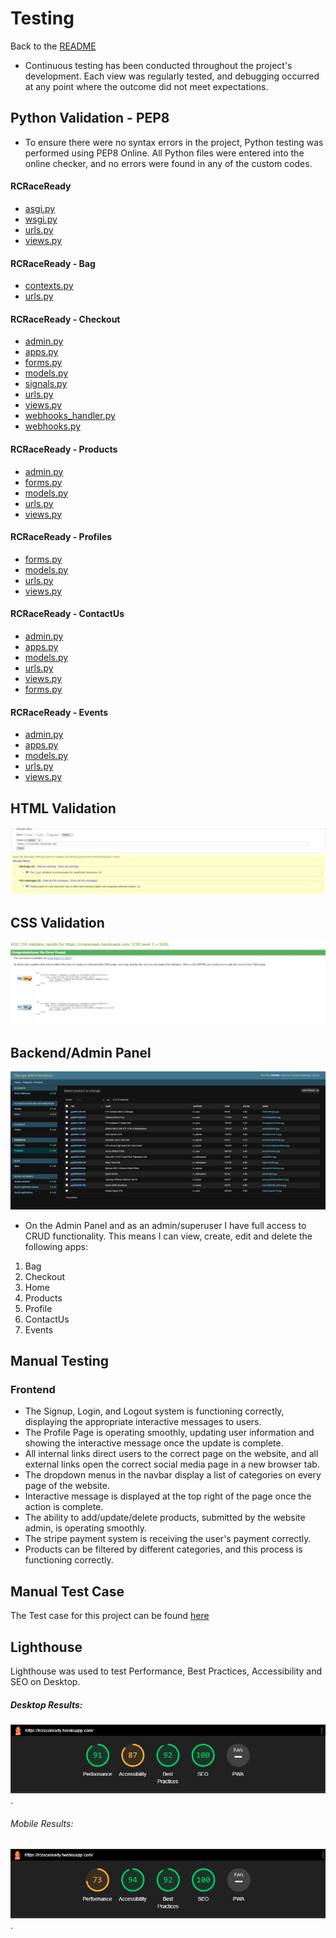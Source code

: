 # Testing
Back to the [README](README.md)

* Continuous testing has been conducted throughout the project's development. Each view was regularly tested, and debugging occurred at any point where the outcome did not meet expectations.

## Python Validation - PEP8
* To ensure there were no syntax errors in the project, Python testing was performed using PEP8 Online. All Python files were entered into the online checker, and no errors were found in any of the custom codes.

#### RCRaceReady 
* [asgi.py](assets/readme/testing/pythonValidation/asgiRCRaceReady.png)
* [wsgi.py](assets/readme/testing/pythonValidation/wsgiRCRaceReady.png)
* [urls.py](assets/readme/testing/pythonValidation/urlsRCRaceReady.png)
* [views.py](assets/readme/testing/pythonValidation/viewsRCRaceReady.png)

#### RCRaceReady - Bag
* [contexts.py](assets/readme/testing/pythonValidation/contextsBag.png)
* [urls.py](assets/readme/testing/pythonValidation/urlsBag.png)

#### RCRaceReady - Checkout
* [admin.py](assets/readme/testing/pythonValidation/adminCheckout.png)
* [apps.py](assets/readme/testing/pythonValidation/appsCheckout.png)
* [forms.py](assets/readme/testing/pythonValidation/formsCheckout.png)
* [models.py](assets/readme/testing/pythonValidation/modelsCheckout.png)
* [signals.py](assets/readme/testing/pythonValidation/signalsCheckout.png)
* [urls.py](assets/readme/testing/pythonValidation/urlsCheckout.png)
* [views.py](assets/readme/testing/pythonValidation/urlsCheckout.png)
* [webhooks_handler.py](assets/readme/testing/pythonValidation/webhooks_handlerCheckout.png)
* [webhooks.py](assets/readme/testing/pythonValidation/webhooksCheckout.png)

#### RCRaceReady - Products
* [admin.py](assets/readme/testing/pythonValidation/adminProducts.png)
* [forms.py](assets/readme/testing/pythonValidation/formsProducts.png)
* [models.py](assets/readme/testing/pythonValidation/modelsProducts.png)
* [urls.py](assets/readme/testing/pythonValidation/urlsProducts.png)
* [views.py](assets/readme/testing/pythonValidation/urlsProducts.png)

#### RCRaceReady - Profiles
* [forms.py](assets/readme/testing/pythonValidation/formsProfile.png)
* [models.py](assets/readme/testing/pythonValidation/modelsProfile.png)
* [urls.py](assets/readme/testing/pythonValidation/urlsProfile.png)
* [views.py](assets/readme/testing/pythonValidation/urlsProfile.png)

#### RCRaceReady - ContactUs
* [admin.py](assets/readme/testing/pythonValidation/adminContactUs.png)
* [apps.py](assets/readme/testing/pythonValidation/appsContactUs.png)
* [models.py](assets/readme/testing/pythonValidation/modelsContactUs.png)
* [urls.py](assets/readme/testing/pythonValidation/urlsContactUs.png)
* [views.py](assets/readme/testing/pythonValidation/viewsContactUs.png)
* [forms.py](assets/readme/testing/pythonValidation/formsContactUs.png)

#### RCRaceReady - Events
* [admin.py](assets/readme/testing/pythonValidation/adminEvents.png)
* [apps.py](assets/readme/testing/pythonValidation/appsEvents.png)
* [models.py](assets/readme/testing/pythonValidation/modelsEvents.png)
* [urls.py](assets/readme/testing/pythonValidation/urlsEvents.png)
* [views.py](assets/readme/testing/pythonValidation/viewsEvents.png)

## HTML Validation
![HTML Validation Result](assets/readme/testing/htmlValidation.png)

## CSS Validation
![CSS Validation Result](assets/readme/testing/cssValidation.png)

## Backend/Admin Panel
![Admin Panel / Superuser](assets/readme/admin/adminProducts.png)

- On the Admin Panel and as an admin/superuser I have full access to CRUD functionality. This means I can view, create, edit and
  delete the following apps:

<ol>
  <li>Bag</li>
  <li>Checkout</li>
  <li>Home</li>
  <li>Products</li>
  <li>Profile</li>
  <li>ContactUs</li>
  <li>Events</li>
</ol>

## Manual Testing
### Frontend
* The Signup, Login, and Logout system is functioning correctly, displaying the appropriate interactive messages to users.
* The Profile Page is operating smoothly, updating user information and showing the interactive message once the update is complete.
* All internal links direct users to the correct page on the website, and all external links open the correct social media page in a new browser tab.
* The dropdown menus in the navbar display a list of categories on every page of the website.
* Interactive message is displayed at the top right of the page once the action is complete.
* The ability to add/update/delete products, submitted by the website admin, is operating smoothly.
* The stripe payment system is receiving the user's payment correctly.
* Products can be filtered by different categories, and this process is functioning correctly.

## Manual Test Case
The Test case for this project can be found [here](TEST_CASE.md)  

## Lighthouse
Lighthouse was used to test Performance, Best Practices, Accessibility and SEO on Desktop.

##### Desktop Results:
![Lighthouse Desktop Result](assets/readme/testing/lighthouseDesktop.png).

###### Mobile Results:
![Lighthouse Mobile Result](assets/readme/testing/lighthouseMobile.png).